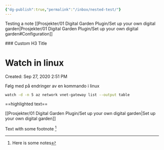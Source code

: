 ```yaml
---
{"dg-publish":true,"permalink":"/inbox/nested-test/"}
---
```

Testing a note
[[Prosjekter/01 Digital Garden Plugin/Set up your own digital garden|Prosjekter/01 Digital Garden Plugin/Set up your own digital garden#Configuration]]

<div class="transclusion">
### Custom H3 Title

# Watch in linux

Created: Sep 27, 2020 2:51 PM

Følg med på endringer av en kommando i linux

```bash
watch -d -n 5 az network vnet-gateway list --output table
```


</div>


==highlighted text==

[[Prosjekter/01 Digital Garden Plugin/Set up your own digital garden|Set up your own digital garden]]



Text with some footnote [^1]

[^1]: Here is some notes